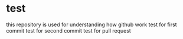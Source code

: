# test
this repository is used for understanding how github work
test for first commit
test for second commit
test for pull request
